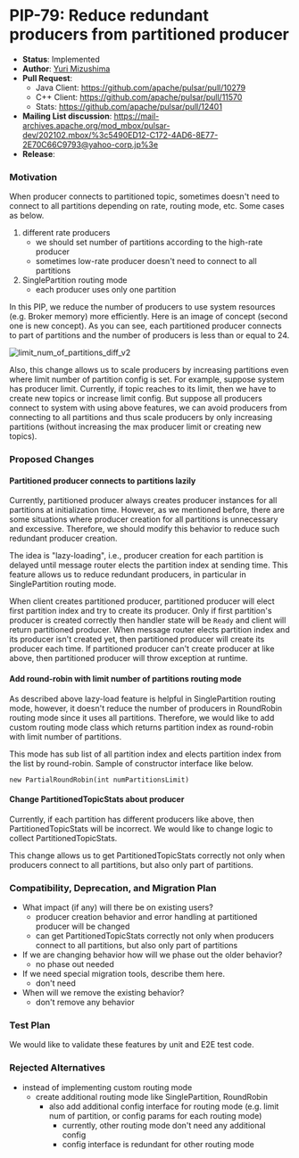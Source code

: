# PIP-79: Reduce redundant producers from partitioned producer

* **Status**: Implemented
* **Author**: [Yuri Mizushima](https://github.com/equanz)
* **Pull Request**:
  * Java Client: https://github.com/apache/pulsar/pull/10279
  * C++ Client: https://github.com/apache/pulsar/pull/11570
  * Stats: https://github.com/apache/pulsar/pull/12401
* **Mailing List discussion**: https://mail-archives.apache.org/mod_mbox/pulsar-dev/202102.mbox/%3c5490ED12-C172-4AD6-8E77-2E70C66C9793@yahoo-corp.jp%3e
* **Release**:

### Motivation
When producer connects to partitioned topic, sometimes doesn't need to connect to all partitions depending on rate, routing mode, etc.
Some cases as below.
1. different rate producers
   - we should set number of partitions according to the high-rate producer
   - sometimes low-rate producer doesn't need to connect to all partitions
2. SinglePartition routing mode
   - each producer uses only one partition

In this PIP, we reduce the number of producers to use system resources (e.g. Broker memory) more efficiently.
Here is an image of concept (second one is new concept). As you can see, each partitioned producer connects to part of partitions and the number of producers is less than or equal to 24.

![limit_num_of_partitions_diff_v2](https://user-images.githubusercontent.com/22067228/106077321-b19dfb80-6154-11eb-8e5c-d3dddee0b0b5.png)

Also, this change allows us to scale producers by increasing partitions even where limit number of partition config is set.
For example, suppose system has producer limit. Currently, if topic reaches to its limit, then we have to create new topics or increase limit config. But suppose all producers connect to system with using above features, we can avoid producers from connecting to all partitions and thus scale producers by only increasing partitions (without increasing the max producer limit or creating new topics).

### Proposed Changes
#### Partitioned producer connects to partitions lazily
Currently, partitioned producer always creates producer instances for all partitions at initialization time.
However, as we mentioned before, there are some situations where producer creation for all partitions is unnecessary and excessive.
Therefore, we should modify this behavior to reduce such redundant producer creation.

The idea is "lazy-loading", i.e., producer creation for each partition is delayed until message router elects the partition index at sending time.
This feature allows us to reduce redundant producers, in particular in SinglePartition routing mode.

When client creates partitioned producer, partitioned producer will elect first partition index and try to create its producer. Only if first partition's producer is created correctly then handler state will be `Ready` and client will return partitioned producer.
When message router elects partition index and its producer isn't created yet, then partitioned producer will create its producer each time.
If partitioned producer can't create producer at like above, then partitioned producer will throw exception at runtime.

#### Add round-robin with limit number of partitions routing mode
As described above lazy-load feature is helpful in SinglePartition routing mode, however, it doesn't reduce the number of producers in RoundRobin routing mode since it uses all partitions.
Therefore, we would like to add custom routing mode class which returns partition index as round-robin with limit number of partitions.

This mode has sub list of all partition index and elects partition index from the list by round-robin.
Sample of constructor interface like below.
```
new PartialRoundRobin(int numPartitionsLimit)
```

#### Change PartitionedTopicStats about producer
Currently, if each partition has different producers like above, then PartitionedTopicStats will be incorrect.
We would like to change logic to collect PartitionedTopicStats.

This change allows us to get PartitionedTopicStats correctly not only when producers connect to all partitions, but also only part of partitions.

### Compatibility, Deprecation, and Migration Plan
- What impact (if any) will there be on existing users?
  - producer creation behavior and error handling at partitioned producer will be changed
  - can get PartitionedTopicStats correctly not only when producers connect to all partitions, but also only part of partitions
- If we are changing behavior how will we phase out the older behavior?
  - no phase out needed
- If we need special migration tools, describe them here.
  - don't need
- When will we remove the existing behavior?
  - don't remove any behavior

### Test Plan
We would like to validate these features by unit and E2E test code.

### Rejected Alternatives
* instead of implementing custom routing mode
  - create additional routing mode like SinglePartition, RoundRobin
    - also add additional config interface for routing mode (e.g. limit num of partition, or config params for each routing mode)
      - currently, other routing mode don't need any additional config
      - config interface is redundant for other routing mode
